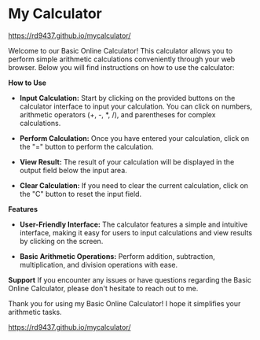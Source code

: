 # My Calculator
https://rd9437.github.io/mycalculator/

Welcome to our Basic Online Calculator! This calculator allows you to perform simple arithmetic calculations conveniently through your web browser. Below you will find instructions on how to use the calculator:

**How to Use**
+ **Input Calculation:** Start by clicking on the provided buttons on the calculator interface to input your calculation. You can click on numbers, arithmetic operators (+, -, *, /), and parentheses for complex calculations.

+ **Perform Calculation:** Once you have entered your calculation, click on the "=" button to perform the calculation.

+ **View Result:** The result of your calculation will be displayed in the output field below the input area.

+ **Clear Calculation:** If you need to clear the current calculation, click on the "C" button to reset the input field.

**Features**
+ **User-Friendly Interface:** The calculator features a simple and intuitive interface, making it easy for users to input calculations and view results by clicking on the screen.

+ **Basic Arithmetic Operations:** Perform addition, subtraction, multiplication, and division operations with ease.

**Support**
If you encounter any issues or have questions regarding the Basic Online Calculator, please don't hesitate to reach out to me.

Thank you for using my Basic Online Calculator! I hope it simplifies your arithmetic tasks.

https://rd9437.github.io/mycalculator/
